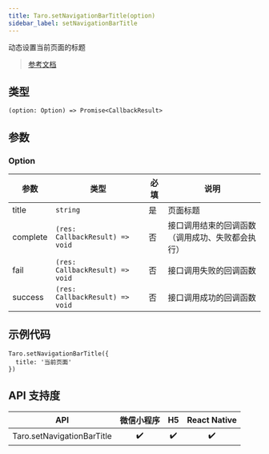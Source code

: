 ```yaml
---
title: Taro.setNavigationBarTitle(option)
sidebar_label: setNavigationBarTitle
---
```


动态设置当前页面的标题

> [参考文档](https://developers.weixin.qq.com/miniprogram/dev/api/ui/navigation-bar/wx.setNavigationBarTitle.html)

## 类型

```tsx
(option: Option) => Promise<CallbackResult>
```

## 参数

### Option

<table>
  <thead>
    <tr>
      <th>参数</th>
      <th>类型</th>
      <th style={{ textAlign: "center"}}>必填</th>
      <th>说明</th>
    </tr>
  </thead>
  <tbody>
    <tr>
      <td>title</td>
      <td><code>string</code></td>
      <td style={{ textAlign: "center"}}>是</td>
      <td>页面标题</td>
    </tr>
    <tr>
      <td>complete</td>
      <td><code>(res: CallbackResult) =&gt; void</code></td>
      <td style={{ textAlign: "center"}}>否</td>
      <td>接口调用结束的回调函数（调用成功、失败都会执行）</td>
    </tr>
    <tr>
      <td>fail</td>
      <td><code>(res: CallbackResult) =&gt; void</code></td>
      <td style={{ textAlign: "center"}}>否</td>
      <td>接口调用失败的回调函数</td>
    </tr>
    <tr>
      <td>success</td>
      <td><code>(res: CallbackResult) =&gt; void</code></td>
      <td style={{ textAlign: "center"}}>否</td>
      <td>接口调用成功的回调函数</td>
    </tr>
  </tbody>
</table>

## 示例代码

```tsx
Taro.setNavigationBarTitle({
  title: '当前页面'
})
```

## API 支持度

| API | 微信小程序 | H5 | React Native |
| :---: | :---: | :---: | :---: |
| Taro.setNavigationBarTitle | ✔️ | ✔️ | ✔️ |
